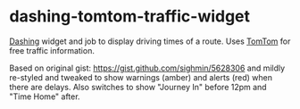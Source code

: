 # dashing-tomtom-traffic-widget

[Dashing](http://dashing.io/) widget and job to display driving times of a route. Uses [TomTom](http://developer.tomtom.com/io-docs/) for free traffic information.


Based on original gist: https://gist.github.com/sighmin/5628306 and mildly re-styled and tweaked to show warnings (amber) and alerts (red) when there are delays. Also switches to show "Journey In" before 12pm and "Time Home" after.

